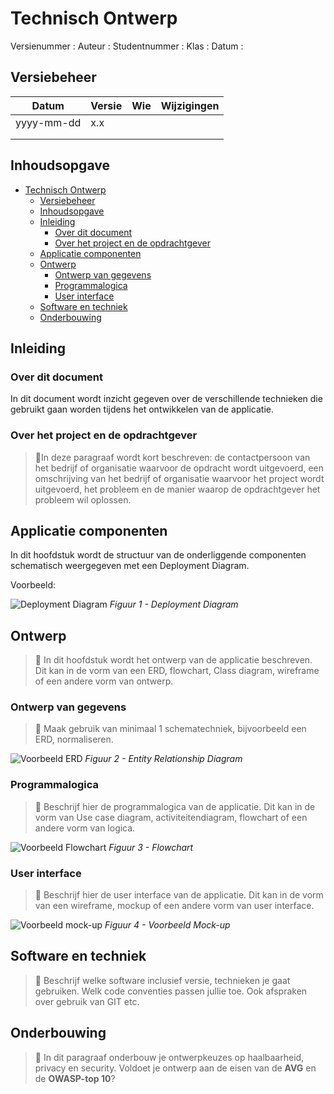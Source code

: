# Technisch Ontwerp

Versienummer :
Auteur :
Studentnummer :
Klas :
Datum :

<div style="page-break-after: always;"></div>

## Versiebeheer

| Datum      | Versie | Wie | Wijzigingen |
| ---------- | ------ | --- | ----------- |
| yyyy-mm-dd | x.x    |     |             |
|            |        |     |             |
|            |        |     |             |

<div style="page-break-after: always;"></div>

## Inhoudsopgave

- [Technisch Ontwerp](#technisch-ontwerp)
  - [Versiebeheer](#versiebeheer)
  - [Inhoudsopgave](#inhoudsopgave)
  - [Inleiding](#inleiding)
    - [Over dit document](#over-dit-document)
    - [Over het project en de opdrachtgever](#over-het-project-en-de-opdrachtgever)
  - [Applicatie componenten](#applicatie-componenten)
  - [Ontwerp](#ontwerp)
    - [Ontwerp van gegevens](#ontwerp-van-gegevens)
    - [Programmalogica](#programmalogica)
    - [User interface](#user-interface)
  - [Software en techniek](#software-en-techniek)
  - [Onderbouwing](#onderbouwing)

<div style="page-break-after: always;"></div>

## Inleiding

### Over dit document

In dit document wordt inzicht gegeven over de verschillende technieken die gebruikt gaan worden tijdens het ontwikkelen van de applicatie.

### Over het project en de opdrachtgever

>:memo:In deze paragraaf wordt kort beschreven: de contactpersoon van het bedrijf of organisatie waarvoor de opdracht wordt uitgevoerd, een omschrijving van het bedrijf of organisatie waarvoor het project wordt uitgevoerd, het probleem en de manier waarop de opdrachtgever het probleem wil oplossen.

## Applicatie componenten

In dit hoofdstuk wordt de structuur van de onderliggende componenten schematisch weergegeven met een Deployment Diagram.

Voorbeeld:

![Deployment Diagram](assets/deployment-diagram.png)
*Figuur 1 - Deployment Diagram*

## Ontwerp

>:memo: In dit hoofdstuk wordt het ontwerp van de applicatie beschreven. Dit kan in de vorm van een ERD, flowchart, Class diagram, wireframe of een andere vorm van ontwerp.

### Ontwerp van gegevens

>:memo: Maak gebruik van minimaal 1 schematechniek, bijvoorbeeld een ERD, normaliseren.

![Voorbeeld ERD](assets/erd.png)
*Figuur 2 - Entity Relationship Diagram*

### Programmalogica

>:memo: Beschrijf hier de programmalogica van de applicatie. Dit kan in de vorm van Use case diagram, activiteitendiagram, flowchart of een andere vorm van logica.

![Voorbeeld Flowchart](assets/flowchart.png)
*Figuur 3 - Flowchart*

### User interface

>:memo: Beschrijf hier de user interface van de applicatie. Dit kan in de vorm van een wireframe, mockup of een andere vorm van user interface.

![Voorbeeld mock-up](assets/mock-up.png)
*Figuur 4 - Voorbeeld Mock-up*

## Software en techniek

>:memo: Beschrijf welke software inclusief versie, technieken je gaat gebruiken. Welk code conventies passen jullie toe. Ook afspraken over gebruik van GIT etc.

## Onderbouwing
>:memo: In dit paragraaf onderbouw je ontwerpkeuzes op haalbaarheid, privacy en security. Voldoet je ontwerp aan de eisen van de **AVG** en de **OWASP-top 10**?
